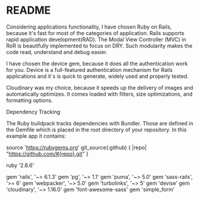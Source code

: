 # README

Considering applications functionality, I have chosen Ruby on Rails, because it's fast for most of the categories of application. Rails supports rapid application development(RAD). The Modal View Controller (MVC) in RoR is beautifully implemented to focus on DRY. Such modularity makes the code read, understand and debug easier.

I have chosen the device gem, because it does all the authentication work for you. Device is a full-featured authentication mechanism for Rails applications and it`s is quick to generate, widely used and properly tested.

Cloudinary was my choice, because it speeds up the delivery of images and automatically optimizes. It comes loaded with filters, size optimizations, and formatting options.


Dependency Tracking

The Ruby buildpack tracks dependencies with Bundler. Those are defined in the Gemfile which is placed in the root directory of your repository. In this example app it contains:

source 'https://rubygems.org'
git_source(:github) { |repo| "https://github.com/#{repo}.git" }

ruby '2.6.6'

gem 'rails', '~> 6.1.3'
gem 'pg', '~> 1.1'
gem 'puma', '~> 5.0'
gem 'sass-rails', '>= 6'
gem 'webpacker', '~> 5.0'
gem 'turbolinks', '~> 5'
gem 'devise'
gem 'cloudinary', '~> 1.16.0'
gem 'font-awesome-sass'
gem 'simple_form'

